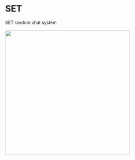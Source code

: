 # SET
SET random chat system
<br/>
<br/>
<img src = "https://github.com/fentboijun/SET/assets/81820723/5eebbe27-b27f-4649-b3f2-5ae0f4401d82" width="400">
